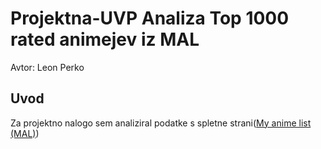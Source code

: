 # Projektna-UVP Analiza Top 1000 rated animejev iz MAL
Avtor: Leon Perko
## Uvod
Za projektno nalogo sem analiziral podatke s spletne strani([My anime list (MAL)](https://myanimelist.net/))